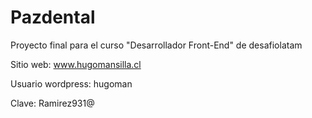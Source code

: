 # Pazdental
Proyecto final para el curso "Desarrollador Front-End" de desafiolatam

Sitio web: www.hugomansilla.cl

Usuario wordpress: hugoman 

Clave: Ramirez931@
